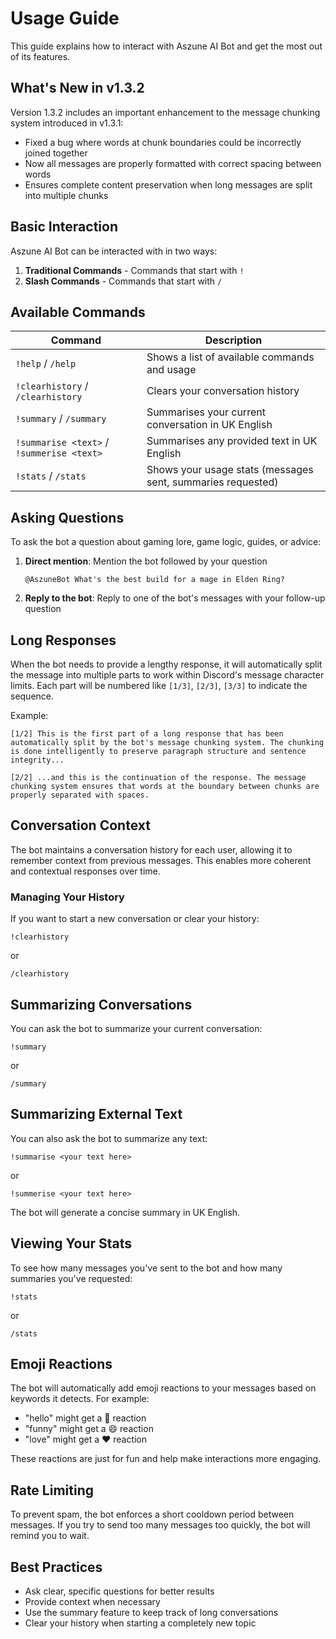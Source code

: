 # Usage Guide

This guide explains how to interact with Aszune AI Bot and get the most out of its features.

## What's New in v1.3.2

Version 1.3.2 includes an important enhancement to the message chunking system introduced in v1.3.1:

- Fixed a bug where words at chunk boundaries could be incorrectly joined together
- Now all messages are properly formatted with correct spacing between words
- Ensures complete content preservation when long messages are split into multiple chunks

## Basic Interaction

Aszune AI Bot can be interacted with in two ways:

1. **Traditional Commands** - Commands that start with `!`
2. **Slash Commands** - Commands that start with `/`

## Available Commands

| Command                                   | Description                                                 |
| ----------------------------------------- | ----------------------------------------------------------- |
| `!help` / `/help`                         | Shows a list of available commands and usage                |
| `!clearhistory` / `/clearhistory`         | Clears your conversation history                            |
| `!summary` / `/summary`                   | Summarises your current conversation in UK English          |
| `!summarise <text>` / `!summerise <text>` | Summarises any provided text in UK English                  |
| `!stats` / `/stats`                       | Shows your usage stats (messages sent, summaries requested) |

## Asking Questions

To ask the bot a question about gaming lore, game logic, guides, or advice:

1. **Direct mention**: Mention the bot followed by your question

   ```text
   @AszuneBot What's the best build for a mage in Elden Ring?
   ```

2. **Reply to the bot**: Reply to one of the bot's messages with your follow-up question

## Long Responses

When the bot needs to provide a lengthy response, it will automatically split the message into
multiple parts to work within Discord's message character limits. Each part will be numbered like
`[1/3]`, `[2/3]`, `[3/3]` to indicate the sequence.

Example:

```
[1/2] This is the first part of a long response that has been automatically split by the bot's message chunking system. The chunking is done intelligently to preserve paragraph structure and sentence integrity...

[2/2] ...and this is the continuation of the response. The message chunking system ensures that words at the boundary between chunks are properly separated with spaces.
```

## Conversation Context

The bot maintains a conversation history for each user, allowing it to remember context from
previous messages. This enables more coherent and contextual responses over time.

### Managing Your History

If you want to start a new conversation or clear your history:

```text
!clearhistory
```

or

```text
/clearhistory
```

## Summarizing Conversations

You can ask the bot to summarize your current conversation:

```text
!summary
```

or

```text
/summary
```

## Summarizing External Text

You can also ask the bot to summarize any text:

```text
!summarise <your text here>
```

or

```text
!summerise <your text here>
```

The bot will generate a concise summary in UK English.

## Viewing Your Stats

To see how many messages you've sent to the bot and how many summaries you've requested:

```text
!stats
```

or

```
/stats
```

## Emoji Reactions

The bot will automatically add emoji reactions to your messages based on keywords it detects. For
example:

- "hello" might get a 👋 reaction
- "funny" might get a 😄 reaction
- "love" might get a ❤️ reaction

These reactions are just for fun and help make interactions more engaging.

## Rate Limiting

To prevent spam, the bot enforces a short cooldown period between messages. If you try to send too
many messages too quickly, the bot will remind you to wait.

## Best Practices

- Ask clear, specific questions for better results
- Provide context when necessary
- Use the summary feature to keep track of long conversations
- Clear your history when starting a completely new topic
